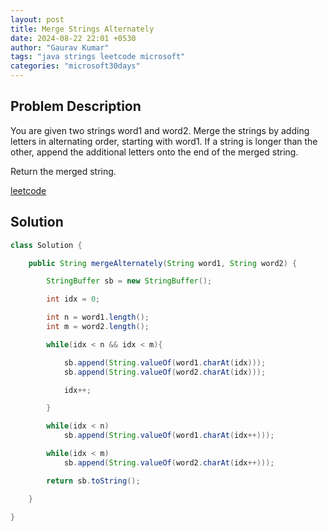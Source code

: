 ```yaml
---
layout: post
title: Merge Strings Alternately
date: 2024-08-22 22:01 +0530
author: "Gaurav Kumar"
tags: "java strings leetcode microsoft"
categories: "microsoft30days"
---
```


## Problem Description

You are given two strings word1 and word2. Merge the strings by adding letters in alternating order, starting with word1. If a string is longer than the other, append the additional letters onto the end of the merged string.

Return the merged string.

[leetcode](https://leetcode.com/problems/merge-strings-alternately/description/?envType=company&envId=microsoft&favoriteSlug=microsoft-thirty-days)

## Solution

```java
class Solution {

    public String mergeAlternately(String word1, String word2) {

        StringBuffer sb = new StringBuffer();

        int idx = 0;

        int n = word1.length();
        int m = word2.length();

        while(idx < n && idx < m){

            sb.append(String.valueOf(word1.charAt(idx)));
            sb.append(String.valueOf(word2.charAt(idx)));

            idx++;

        }

        while(idx < n)
            sb.append(String.valueOf(word1.charAt(idx++)));

        while(idx < m)
            sb.append(String.valueOf(word2.charAt(idx++)));

        return sb.toString();

    }

}
```

